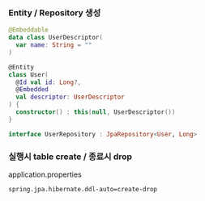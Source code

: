 ### Entity / Repository 생성  
```kotlin
@Embeddable
data class UserDescriptor(
  var name: String = ""
)

@Entity
class User(
  @Id val id: Long?,
  @Embedded
  val descriptor: UserDescriptor
) {
  constructor() : this(null, UserDescriptor())
}

interface UserRepository : JpaRepository<User, Long>
```

### 실행시 table create / 종료시 drop  
application.properties
```properties
spring.jpa.hibernate.ddl-auto=create-drop
```
